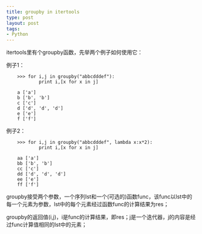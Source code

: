 ```yaml
--- 
title: groupby in itertools
type: post
layout: post
tags: 
- Python
---
```


itertools里有个groupby函数，先举两个例子如何使用它：

例子1：

		>>> for i,j in groupby("abbcdddef"):
				print i,[x for x in j]

		a ['a']
		b ['b', 'b']
		c ['c']
		d ['d', 'd', 'd']
		e ['e']
		f ['f']
		
例子2：

		>>> for i,j in groupby("abbcdddef", lambda x:x*2):
				print i,[x for x in j]
			
		aa ['a']
		bb ['b', 'b']
		cc ['c']
		dd ['d', 'd', 'd']
		ee ['e']
		ff ['f']
		
groupby接受两个参数，一个序列lst和一个(可选的)函数func，该func以lst中的每一个元素为参数，lst中的每个元素经过函数func的计算结果为res；

groupby的返回值(i,j)，i是func的计算结果，即res；j是一个迭代器，j的内容是经过func计算值相同的lst中的元素；




